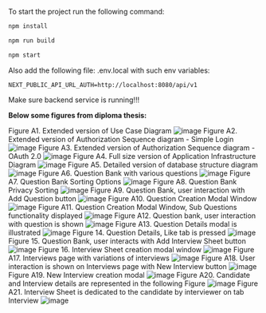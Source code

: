 To start the project run the following command:

```bash
npm install

npm run build

npm start
```

Also add the following file: .env.local
with such env variables:

```env
NEXT_PUBLIC_API_URL_AUTH=http://localhost:8080/api/v1
```

Make sure backend service is running!!!

**Below some figures from diploma thesis:**

Figure A1. Extended version of Use Case Diagram
![image](https://github.com/user-attachments/assets/40335921-3f03-4c85-814e-bf5480e12fbf)
Figure A2. Extended version of Authorization Sequence diagram - Simple Login
![image](https://github.com/user-attachments/assets/6163a4de-23e3-4a80-873b-3244d18b7e20)
Figure A3. Extended version of Authorization Sequence diagram - OAuth 2.0
![image](https://github.com/user-attachments/assets/72766909-ddd7-4cc3-86a7-78286d082b25)
Figure A4. Full size version of Application Infrastructure Diagram
![image](https://github.com/user-attachments/assets/7e831e5f-1d87-41e8-b3a6-5ff72ce7829b)
Figure A5. Detailed version of database structure diagram
![image](https://github.com/user-attachments/assets/ef38c83b-8232-4363-8a4f-5946584c3ac0)
Figure A6. Question Bank with various questions
![image](https://github.com/user-attachments/assets/aa99a2e9-e261-4397-9afe-fe75c896a81d)
Figure A7. Question Bank Sorting Options
![image](https://github.com/user-attachments/assets/c91404c4-ba1b-4ade-824f-28cb2fa5e59f)
Figure A8. Question Bank Privacy Sorting
![image](https://github.com/user-attachments/assets/06802ba5-3486-4262-9db0-c223f2fa0163)
Figure A9. Question Bank, user interaction with Add Question button
![image](https://github.com/user-attachments/assets/30b25346-bee5-409f-83b8-264184f5fbfe)
Figure A10. Question Creation Modal Window
![image](https://github.com/user-attachments/assets/7aea9ece-52ff-4152-9eac-ff38f3118da8)
Figure A11. Question Creation Modal Window, Sub Questions functionality displayed
![image](https://github.com/user-attachments/assets/4a7f0b68-304f-4ca2-a66c-fa94b3237c6a)
Figure A12. Question bank, user interaction with question is shown
![image](https://github.com/user-attachments/assets/b5d48d63-a5c3-40f4-bb4e-f5a82228ad8a)
Figure A13. Question Details modal is illustrated
![image](https://github.com/user-attachments/assets/da909247-98c2-4fae-b385-cda13a8be3cb)
Figure 14. Question Details, Like tab is pressed
![image](https://github.com/user-attachments/assets/be696fc7-2f7f-4db3-8aa9-a2bd1ad86d58)
Figure 15. Question Bank, user interacts with Add Interview Sheet button
![image](https://github.com/user-attachments/assets/91cac2eb-bdb3-4b7a-9db0-22eb8f6d449d)
Figure 16. Interview Sheet creation modal window
![image](https://github.com/user-attachments/assets/560b28be-6027-447f-8783-5ce08c70f7be)
Figure A17. Interviews page with variations of interviews
![image](https://github.com/user-attachments/assets/fde0b10e-ab1e-48b6-94ba-e6c16dacb381)
Figure A18. User interaction is shown on Interviews page with New Interview button
![image](https://github.com/user-attachments/assets/bdace0ac-7a25-4873-a95f-a6b145e9431e)
Figure A19. New Interview creation modal
![image](https://github.com/user-attachments/assets/ff865b75-db1d-4119-b89a-afc23786c97d)
Figure A20. Candidate and Interview details are represented in the following Figure
![image](https://github.com/user-attachments/assets/9a8571d5-7e2e-4068-a769-6208c7788476)
Figure A21. Interview Sheet is dedicated to the candidate by interviewer on tab Interview
![image](https://github.com/user-attachments/assets/90bcd524-86fa-4135-9785-01fc9cdfee66)
